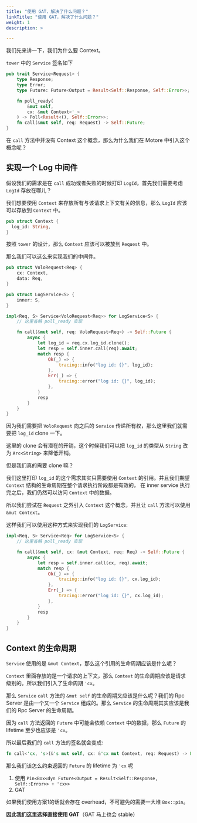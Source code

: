 ```yaml
---
title: "使用 GAT，解决了什么问题？"
linkTitle: "使用 GAT，解决了什么问题？"
weight: 1
description: >

---
```


我们先来讲一下，我们为什么要 Context。

`tower` 中的 `Service` 签名如下

```rust
pub trait Service<Request> {
    type Response;
    type Error;
    type Future: Future<Output = Result<Self::Response, Self::Error>>;

    fn poll_ready(
        &mut self,
        cx: &mut Context<'_>
    ) -> Poll<Result<(), Self::Error>>;
    fn call(&mut self, req: Request) -> Self::Future;
}
```

在 `call` 方法中并没有 Context 这个概念，那么为什么我们在 Motore 中引入这个概念呢？

## 实现一个 Log 中间件

假设我们的需求是在 `call` 成功或者失败的时候打印 `LogId`，首先我们需要考虑 `LogId` 存放在哪儿？

我们想要使用 `Context` 来存放所有与该请求上下文有关的信息，那么 `LogId` 应该可以存放到 `Context` 中。

```rust
pub struct Context {
  log_id: String,
}
```

按照 `tower` 的设计，那么 `Context` 应该可以被放到 `Request` 中。

那么我们可以这么来实现我们的中间件。

```rust
pub struct VoloRequest<Req> {
    cx: Context,
    data: Req,
}

pub struct LogService<S> {
    inner: S,
}

impl<Req, S> Service<VoloRequest<Req>> for LogService<S> {
    // 这里省略 poll_ready 实现

    fn call(&mut self, req: VoloRequest<Req>) -> Self::Future {
        async {
            let log_id = req.cx.log_id.clone();
            let resp = self.inner.call(req).await;
            match resp {
                Ok(_) => {
                    tracing::info("log id: {}", log_id);
                },
                Err(_) => {
                    tracing::error("log id: {}", log_id);
                },
            }
            resp
        }
    }
}
```

因为我们需要把 `VoloRequest` 向之后的 `Service` 传递所有权，那么这里我们就需要把 `log_id`  clone 一下。

这里的 clone 会有潜在的开销，这个时候我们可以把 `log_id` 的类型从 `String` 改为 `Arc<String>` 来降低开销。

但是我们真的需要 clone 嘛？

我们这里打印 `log_id` 的这个需求其实只需要使用 `Context` 的引用。并且我们期望 `Context` 结构的生命周期在整个请求执行阶段都是有效的， 在 inner service 执行完之后，我们仍然可以访问 `Context` 中的数据。

所以我们尝试在 `Request` 之外引入 `Context` 这个概念，并且让 `call` 方法可以使用 `&mut Context`。

这样我们可以使用这种方式来实现我们的 `LogService`:

```rust
impl<Req, S> Service<Req> for LogService<S> {
    // 这里省略 poll_ready 实现

    fn call(&mut self, cx: &mut Context, req: Req) -> Self::Future {
        async {
            let resp = self.inner.call(cx, req).await;
            match resp {
                Ok(_) => {
                    tracing::info("log id: {}", cx.log_id);
                },
                Err(_) => {
                    tracing::error("log id: {}", cx.log_id);
                },
            }
            resp
        }
    }
}
```

## Context 的生命周期

`Service` 使用的是 `&mut Context`，那么这个引用的生命周期应该是什么呢？

`Context` 里面存放的是一个请求的上下文，那么 `Context` 的生命周期应该是请求级别的。所以我们引入了生命周期 `'cx`。

那么 `Service` `call` 方法的 `&mut self` 的生命周期又应该是什么呢？我们的 Rpc Server 是由一个又一个 `Service` 组成的。那么 `Service` 的生命周期其实应该是我们的 Rpc Server 的生命周期。

因为 `call` 方法返回的 `Future` 中可能会依赖 `Context` 中的数据，那么 `Future` 的 lifetime 至少也应该是 `'cx`。

所以最后我们的 `call` 方法的签名就会变成:

```rust
fn call<'cx, 's>(&'s mut self, cx: &'cx mut Context, req: Request) -> Future<'cx>;
```

那么我们该怎么约束返回的 `Future` 的 lifetime 为 `'cx` 呢
1. 使用 `Pin<Box<dyn Future<Output = Result<Self::Response, Self::Error>> + 'cx>>`
2. GAT

如果我们使用方案1的话就会存在 overhead，不可避免的需要一大堆 `Box::pin`。

**因此我们这里选择直接使用 GAT**（GAT 马上也会 stable）
